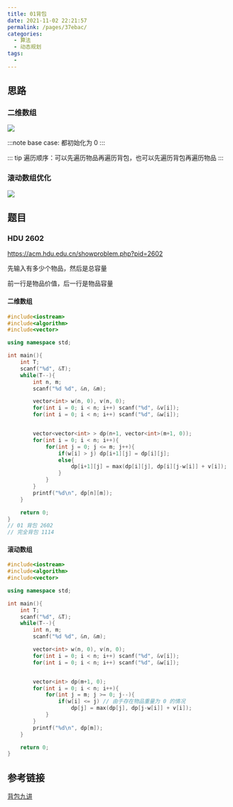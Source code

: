```yaml
---
title: 01背包
date: 2021-11-02 22:21:57
permalink: /pages/37ebac/
categories:
  - 算法
  - 动态规划
tags:
  - 
---
```


## 思路

### 二维数组

![](https://gitee.com/consolecode/blog-img/raw/master/20211102222826.png)


:::note
base case: 都初始化为 0
:::

::: tip
遍历顺序：可以先遍历物品再遍历背包，也可以先遍历背包再遍历物品
:::

### 滚动数组优化

![](https://gitee.com/consolecode/blog-img/raw/master/20211102231752.png)


## 题目

### HDU 2602

https://acm.hdu.edu.cn/showproblem.php?pid=2602

先输入有多少个物品，然后是总容量

前一行是物品价值，后一行是物品容量
#### 二维数组

```cpp
#include<iostream>
#include<algorithm>
#include<vector>

using namespace std;

int main(){
    int T;
    scanf("%d", &T);
    while(T--){
        int n, m;
        scanf("%d %d", &n, &m);

        vector<int> w(n, 0), v(n, 0);
        for(int i = 0; i < n; i++) scanf("%d", &v[i]);
        for(int i = 0; i < n; i++) scanf("%d", &w[i]);


        vector<vector<int> > dp(n+1, vector<int>(m+1, 0));
        for(int i = 0; i < n; i++){
            for(int j = 0; j <= m; j++){
                if(w[i] > j) dp[i+1][j] = dp[i][j];
                else{
                    dp[i+1][j] = max(dp[i][j], dp[i][j-w[i]] + v[i]);
                }
            }
        }
        printf("%d\n", dp[n][m]);
    }

    return 0;
}
// 01 背包 2602
// 完全背包 1114
```

#### 滚动数组

```cpp
#include<iostream>
#include<algorithm>
#include<vector>

using namespace std;

int main(){
    int T;
    scanf("%d", &T);
    while(T--){
        int n, m;
        scanf("%d %d", &n, &m);

        vector<int> w(n, 0), v(n, 0);
        for(int i = 0; i < n; i++) scanf("%d", &v[i]);
        for(int i = 0; i < n; i++) scanf("%d", &w[i]);


        vector<int> dp(m+1, 0);
        for(int i = 0; i < n; i++){
            for(int j = m; j >= 0; j--){
                if(w[i] <= j) // 由于存在物品重量为 0 的情况
                    dp[j] = max(dp[j], dp[j-w[i]] + v[i]);
            }
        }
        printf("%d\n", dp[m]);
    }

    return 0;
}


```


## 参考链接

[背包九讲](https://www.kancloud.cn/kancloud/pack/70124)
